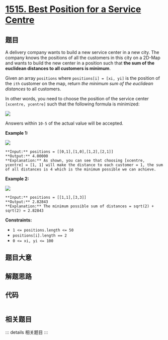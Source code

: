 # [1515. Best Position for a Service Centre](https://leetcode.com/problems/best-position-for-a-service-centre)

## 题目

A delivery company wants to build a new service center in a new city. The
company knows the positions of all the customers in this city on a 2D-Map and
wants to build the new center in a position such that **the sum of the
euclidean distances to all customers is minimum**.

Given an array `positions` where `positions[i] = [xi, yi]` is the position of
the `ith` customer on the map, return _the minimum sum of the euclidean
distances_ to all customers.

In other words, you need to choose the position of the service center
`[xcentre, ycentre]` such that the following formula is minimized:

![](https://assets.leetcode.com/uploads/2020/06/25/q4_edited.jpg)

Answers within `10-5` of the actual value will be accepted.



**Example 1:**

![](https://assets.leetcode.com/uploads/2020/06/25/q4_e1.jpg)

    
    
    **Input:** positions = [[0,1],[1,0],[1,2],[2,1]]
    **Output:** 4.00000
    **Explanation:** As shown, you can see that choosing [xcentre, ycentre] = [1, 1] will make the distance to each customer = 1, the sum of all distances is 4 which is the minimum possible we can achieve.
    

**Example 2:**

![](https://assets.leetcode.com/uploads/2020/06/25/q4_e3.jpg)

    
    
    **Input:** positions = [[1,1],[3,3]]
    **Output:** 2.82843
    **Explanation:** The minimum possible sum of distances = sqrt(2) + sqrt(2) = 2.82843
    



**Constraints:**

  * `1 <= positions.length <= 50`
  * `positions[i].length == 2`
  * `0 <= xi, yi <= 100`


## 题目大意

## 解题思路

## 代码

```javascript

```

## 相关题目

::: details 相关题目
:::
